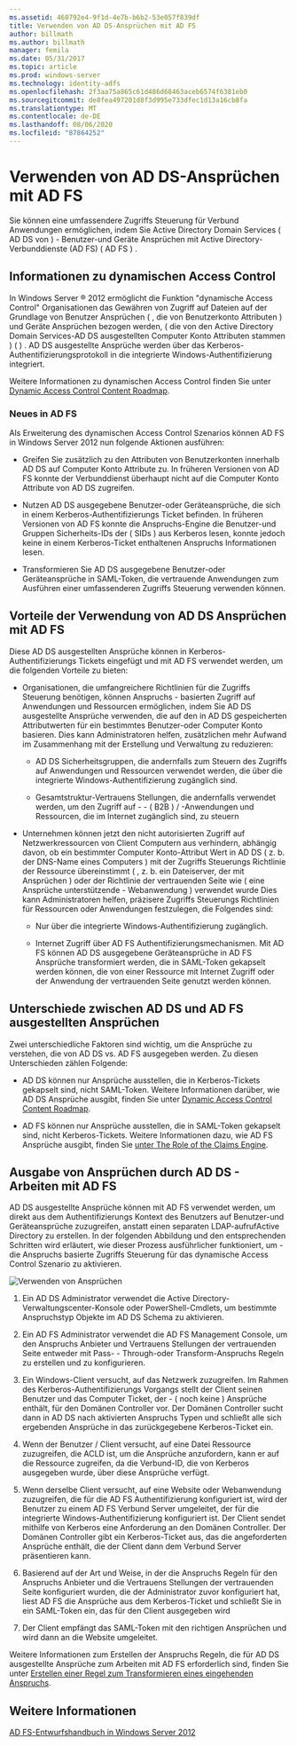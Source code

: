 ```yaml
---
ms.assetid: 460792e4-9f1d-4e7b-b6b2-53e057f839df
title: Verwenden von AD DS-Ansprüchen mit AD FS
author: billmath
ms.author: billmath
manager: femila
ms.date: 05/31/2017
ms.topic: article
ms.prod: windows-server
ms.technology: identity-adfs
ms.openlocfilehash: 2f3aa75a865c61d486d68463aceb6574f6381eb0
ms.sourcegitcommit: de8fea497201d8f3d995e733dfec1d13a16cb8fa
ms.translationtype: MT
ms.contentlocale: de-DE
ms.lasthandoff: 08/06/2020
ms.locfileid: "87864252"
---
```

# <a name="using-ad-ds-claims-with-ad-fs"></a>Verwenden von AD DS-Ansprüchen mit AD FS
  
  
Sie können eine umfassendere Zugriffs Steuerung für Verbund Anwendungen ermöglichen, indem Sie Active Directory Domain Services \( AD DS von \) \- Benutzer-und Geräte Ansprüchen mit Active Directory-Verbunddienste (AD FS) \( AD FS \) .  
  
## <a name="about-dynamic-access-control"></a>Informationen zu dynamischen Access Control  
In Windows Server &reg; 2012 ermöglicht die Funktion "dynamische Access Control" Organisationen das Gewähren von Zugriff auf Dateien auf der Grundlage von Benutzer Ansprüchen \( , die von Benutzerkonto Attributen \) und Geräte Ansprüchen bezogen werden, \( die von den Active Directory Domain Services-AD DS ausgestellten Computer Konto Attributen stammen \) \( \) . AD DS ausgestellte Ansprüche werden über das Kerberos-Authentifizierungsprotokoll in die integrierte Windows-Authentifizierung integriert.  
  
Weitere Informationen zu dynamischen Access Control finden Sie unter [Dynamic Access Control Content Roadmap](../../solution-guides/Dynamic-Access-Control--Scenario-Overview.md#BKMK_APP).  
  
### <a name="whats-new-in-ad-fs"></a>Neues in AD FS  
Als Erweiterung des dynamischen Access Control Szenarios können AD FS in Windows Server 2012 nun folgende Aktionen ausführen:  
  
-   Greifen Sie zusätzlich zu den Attributen von Benutzerkonten innerhalb AD DS auf Computer Konto Attribute zu. In früheren Versionen von AD FS konnte der Verbunddienst überhaupt nicht auf die Computer Konto Attribute von AD DS zugreifen.  
  
-   Nutzen AD DS ausgegebene Benutzer-oder Geräteansprüche, die sich in einem Kerberos-Authentifizierungs Ticket befinden. In früheren Versionen von AD FS konnte die Anspruchs-Engine die Benutzer-und Gruppen Sicherheits-IDs der \( SIDs \) aus Kerberos lesen, konnte jedoch keine in einem Kerberos-Ticket enthaltenen Anspruchs Informationen lesen.  
  
-   Transformieren Sie AD DS ausgegebene Benutzer-oder Geräteansprüche in SAML-Token, die vertrauende Anwendungen zum Ausführen einer umfassenderen Zugriffs Steuerung verwenden können.  
  
## <a name="benefits-of-using-ad-ds-claims-with-ad-fs"></a>Vorteile der Verwendung von AD DS Ansprüchen mit AD FS  
Diese AD DS ausgestellten Ansprüche können in Kerberos-Authentifizierungs Tickets eingefügt und mit AD FS verwendet werden, um die folgenden Vorteile zu bieten:  
  
-   Organisationen, die umfangreichere Richtlinien für die Zugriffs Steuerung benötigen, können Anspruchs \- basierten Zugriff auf Anwendungen und Ressourcen ermöglichen, indem Sie AD DS ausgestellte Ansprüche verwenden, die auf den in AD DS gespeicherten Attributwerten für ein bestimmtes Benutzer-oder Computer Konto basieren. Dies kann Administratoren helfen, zusätzlichen mehr Aufwand im Zusammenhang mit der Erstellung und Verwaltung zu reduzieren:  
  
    -   AD DS Sicherheitsgruppen, die andernfalls zum Steuern des Zugriffs auf Anwendungen und Ressourcen verwendet werden, die über die integrierte Windows-Authentifizierung zugänglich sind.  
  
    -   Gesamtstruktur-Vertrauens Stellungen, die andernfalls verwendet werden, um den Zugriff auf \- \- \( B2B \) \/ -Anwendungen und Ressourcen, die im Internet zugänglich sind, zu steuern  
  
-   Unternehmen können jetzt den nicht autorisierten Zugriff auf Netzwerkressourcen von Client Computern aus verhindern, abhängig davon, ob ein bestimmter Computer Konto-Attribut Wert in AD DS \( z. b. der DNS-Name eines Computers \) mit der Zugriffs Steuerungs Richtlinie der Ressource übereinstimmt \( , z. b. ein Dateiserver, der mit Ansprüchen \) oder der Richtlinie der vertrauenden Seite wie \( eine Ansprüche unterstützende \- Webanwendung \) verwendet wurde Dies kann Administratoren helfen, präzisere Zugriffs Steuerungs Richtlinien für Ressourcen oder Anwendungen festzulegen, die Folgendes sind:  
  
    -   Nur über die integrierte Windows-Authentifizierung zugänglich.  
  
    -   Internet Zugriff über AD FS Authentifizierungsmechanismen. Mit AD FS können AD DS ausgegebene Geräteansprüche in AD FS Ansprüche transformiert werden, die in SAML-Token gekapselt werden können, die von einer Ressource mit Internet Zugriff oder der Anwendung der vertrauenden Seite genutzt werden können.  
  
## <a name="differences-between-ad-ds-and-ad-fs-issued-claims"></a>Unterschiede zwischen AD DS und AD FS ausgestellten Ansprüchen  
Zwei unterschiedliche Faktoren sind wichtig, um die Ansprüche zu verstehen, die von AD DS vs. AD FS ausgegeben werden. Zu diesen Unterschieden zählen Folgende:  
  
-   AD DS können nur Ansprüche ausstellen, die in Kerberos-Tickets gekapselt sind, nicht SAML-Token. Weitere Informationen darüber, wie AD DS Ansprüche ausgibt, finden Sie unter [Dynamic Access Control Content Roadmap](../../solution-guides/Dynamic-Access-Control--Scenario-Overview.md#BKMK_APP).  
  
-   AD FS können nur Ansprüche ausstellen, die in SAML-Token gekapselt sind, nicht Kerberos-Tickets. Weitere Informationen dazu, wie AD FS Ansprüche ausgibt, finden Sie [unter The Role of the Claims Engine](../../ad-fs/technical-reference/The-Role-of-the-Claims-Engine.md).  
  
## <a name="how-ad-ds-issued-claims-work-with-ad-fs"></a>Ausgabe von Ansprüchen durch AD DS - Arbeiten mit AD FS  
AD DS ausgestellte Ansprüche können mit AD FS verwendet werden, um direkt aus dem Authentifizierungs Kontext des Benutzers auf Benutzer-und Geräteansprüche zuzugreifen, anstatt einen separaten LDAP-aufrufActive Directory zu erstellen. In der folgenden Abbildung und den entsprechenden Schritten wird erläutert, wie dieser Prozess ausführlicher funktioniert, um \- die Anspruchs basierte Zugriffs Steuerung für das dynamische Access Control Szenario zu aktivieren.  
  
![Verwenden von Ansprüchen](media/UsingADDSClaimswithADFS.gif)  
  
1.  Ein AD DS Administrator verwendet die Active Directory-Verwaltungscenter-Konsole oder PowerShell-Cmdlets, um bestimmte Anspruchstyp Objekte im AD DS Schema zu aktivieren.  
  
2.  Ein AD FS Administrator verwendet die AD FS Management Console, um den Anspruchs Anbieter und Vertrauens Stellungen der vertrauenden Seite entweder mit Pass- \- Through-oder Transform-Anspruchs Regeln zu erstellen und zu konfigurieren.  
  
3.  Ein Windows-Client versucht, auf das Netzwerk zuzugreifen. Im Rahmen des Kerberos-Authentifizierungs Vorgangs stellt der Client seinen Benutzer und das Computer Ticket, der \- \( noch keine \) Ansprüche enthält, für den Domänen Controller vor. Der Domänen Controller sucht dann in AD DS nach aktivierten Anspruchs Typen und schließt alle sich ergebenden Ansprüche in das zurückgegebene Kerberos-Ticket ein.  
  
4.  Wenn der Benutzer \/ Client versucht, auf eine Datei Ressource zuzugreifen, die ACLD ist, um die Ansprüche anzufordern, kann er auf die Ressource zugreifen, da die Verbund-ID, die von Kerberos ausgegeben wurde, über diese Ansprüche verfügt.  
  
5.  Wenn derselbe Client versucht, auf eine Website oder Webanwendung zuzugreifen, die für die AD FS Authentifizierung konfiguriert ist, wird der Benutzer zu einem AD FS Verbund Server umgeleitet, der für die integrierte Windows-Authentifizierung konfiguriert ist. Der Client sendet mithilfe von Kerberos eine Anforderung an den Domänen Controller. Der Domänen Controller gibt ein Kerberos-Ticket aus, das die angeforderten Ansprüche enthält, die der Client dann dem Verbund Server präsentieren kann.  
  
6.  Basierend auf der Art und Weise, in der die Anspruchs Regeln für den Anspruchs Anbieter und die Vertrauens Stellungen der vertrauenden Seite konfiguriert wurden, die der Administrator zuvor konfiguriert hat, liest AD FS die Ansprüche aus dem Kerberos-Ticket und schließt Sie in ein SAML-Token ein, das für den Client ausgegeben wird  
  
7.  Der Client empfängt das SAML-Token mit den richtigen Ansprüchen und wird dann an die Website umgeleitet.  
  
Weitere Informationen zum Erstellen der Anspruchs Regeln, die für AD DS ausgestellte Ansprüche zum Arbeiten mit AD FS erforderlich sind, finden Sie unter [Erstellen einer Regel zum Transformieren eines eingehenden Anspruchs](../../ad-fs/operations/Create-a-Rule-to-Transform-an-Incoming-Claim.md).  
  
## <a name="see-also"></a>Weitere Informationen
[AD FS-Entwurfshandbuch in Windows Server 2012](AD-FS-Design-Guide-in-Windows-Server-2012.md)
